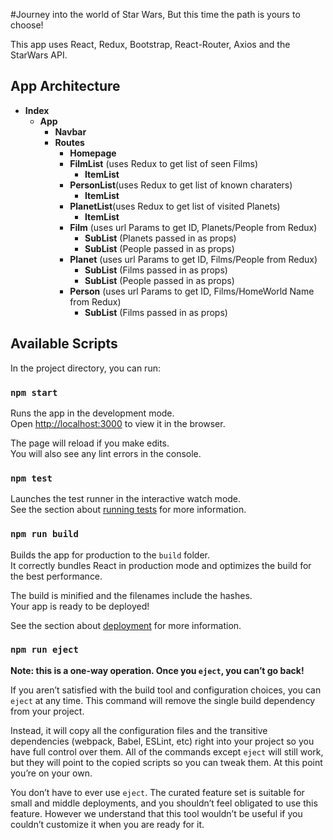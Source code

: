 #Journey into the world of Star Wars, But this time the path is yours to choose!

This app uses React, Redux, Bootstrap, React-Router, Axios and the StarWars API.

## App Architecture
- **Index**
  - **App**
    - **Navbar**
    - **Routes**
      - **Homepage**
      - **FilmList** (uses Redux to get list of seen Films)
        - **ItemList**
      - **PersonList**(uses Redux to get list of known charaters)
        - **ItemList**
      - **PlanetList**(uses Redux to get list of visited Planets)
        - **ItemList**
      - **Film** (uses url Params to get ID, Planets/People from Redux)
        - **SubList** (Planets passed in as props)
        - **SubList** (People passed in as props)
      - **Planet** (uses url Params to get ID, Films/People from Redux)
        - **SubList** (Films passed in as props)
        - **SubList** (People passed in as props)
      - **Person** (uses url Params to get ID, Films/HomeWorld Name from Redux)
        - **SubList** (Films passed in as props)
  
## Available Scripts

In the project directory, you can run:

### `npm start`

Runs the app in the development mode.<br />
Open [http://localhost:3000](http://localhost:3000) to view it in the browser.

The page will reload if you make edits.<br />
You will also see any lint errors in the console.

### `npm test`

Launches the test runner in the interactive watch mode.<br />
See the section about [running tests](https://facebook.github.io/create-react-app/docs/running-tests) for more information.

### `npm run build`

Builds the app for production to the `build` folder.<br />
It correctly bundles React in production mode and optimizes the build for the best performance.

The build is minified and the filenames include the hashes.<br />
Your app is ready to be deployed!

See the section about [deployment](https://facebook.github.io/create-react-app/docs/deployment) for more information.

### `npm run eject`

**Note: this is a one-way operation. Once you `eject`, you can’t go back!**

If you aren’t satisfied with the build tool and configuration choices, you can `eject` at any time. This command will remove the single build dependency from your project.

Instead, it will copy all the configuration files and the transitive dependencies (webpack, Babel, ESLint, etc) right into your project so you have full control over them. All of the commands except `eject` will still work, but they will point to the copied scripts so you can tweak them. At this point you’re on your own.

You don’t have to ever use `eject`. The curated feature set is suitable for small and middle deployments, and you shouldn’t feel obligated to use this feature. However we understand that this tool wouldn’t be useful if you couldn’t customize it when you are ready for it.